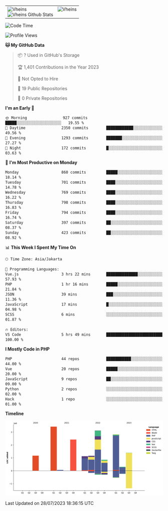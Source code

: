 <table>
  <tr>
    <td valign="top">
      <img src="https://github-readme-streak-stats.herokuapp.com/?user=Vheins&" alt="Vheins" /><br/>
      <img src="https://github-readme-stats.vercel.app/api?username=vheins&count_private=true&show_icons=true" alt="Vheins Github Stats">
    </td>
    <td valign="top">
      <img src="https://github-readme-stats.vercel.app/api/top-langs/?username=Vheins&count_private=true" alt="Vheins" /><br/>
    </td>
  </tr>
</table>

<!--START_SECTION:waka-->
![Code Time](http://img.shields.io/badge/Code%20Time-438%20hrs%2032%20mins-blue)

![Profile Views](http://img.shields.io/badge/Profile%20Views-0-blue)

**🐱 My GitHub Data** 

> 📦 ? Used in GitHub's Storage 
 > 
> 🏆 1,401 Contributions in the Year 2023
 > 
> 🚫 Not Opted to Hire
 > 
> 📜 19 Public Repositories 
 > 
> 🔑 0 Private Repositories 
 > 
**I'm an Early 🐤** 

```text
🌞 Morning                927 commits         █████░░░░░░░░░░░░░░░░░░░░   19.55 % 
🌆 Daytime                2350 commits        ████████████░░░░░░░░░░░░░   49.56 % 
🌃 Evening                1293 commits        ███████░░░░░░░░░░░░░░░░░░   27.27 % 
🌙 Night                  172 commits         █░░░░░░░░░░░░░░░░░░░░░░░░   03.63 % 
```
📅 **I'm Most Productive on Monday** 

```text
Monday                   860 commits         █████░░░░░░░░░░░░░░░░░░░░   18.14 % 
Tuesday                  701 commits         ████░░░░░░░░░░░░░░░░░░░░░   14.78 % 
Wednesday                769 commits         ████░░░░░░░░░░░░░░░░░░░░░   16.22 % 
Thursday                 798 commits         ████░░░░░░░░░░░░░░░░░░░░░   16.83 % 
Friday                   794 commits         ████░░░░░░░░░░░░░░░░░░░░░   16.74 % 
Saturday                 397 commits         ██░░░░░░░░░░░░░░░░░░░░░░░   08.37 % 
Sunday                   423 commits         ██░░░░░░░░░░░░░░░░░░░░░░░   08.92 % 
```


📊 **This Week I Spent My Time On** 

```text
🕑︎ Time Zone: Asia/Jakarta

💬 Programming Languages: 
Vue.js                   3 hrs 22 mins       ██████████████░░░░░░░░░░░   57.93 % 
PHP                      1 hr 16 mins        █████░░░░░░░░░░░░░░░░░░░░   21.84 % 
JSON                     39 mins             ███░░░░░░░░░░░░░░░░░░░░░░   11.36 % 
JavaScript               17 mins             █░░░░░░░░░░░░░░░░░░░░░░░░   04.98 % 
SCSS                     6 mins              ░░░░░░░░░░░░░░░░░░░░░░░░░   01.87 % 

🔥 Editors: 
VS Code                  5 hrs 49 mins       █████████████████████████   100.00 % 
```

**I Mostly Code in PHP** 

```text
PHP                      44 repos            ███████████░░░░░░░░░░░░░░   44.00 % 
Vue                      20 repos            █████░░░░░░░░░░░░░░░░░░░░   20.00 % 
JavaScript               9 repos             ██░░░░░░░░░░░░░░░░░░░░░░░   09.00 % 
Python                   2 repos             ░░░░░░░░░░░░░░░░░░░░░░░░░   02.00 % 
Hack                     1 repo              ░░░░░░░░░░░░░░░░░░░░░░░░░   01.00 % 
```



**Timeline**

![Lines of Code chart](https://raw.githubusercontent.com/vheins/vheins/main/assets/bar_graph.png)


 Last Updated on 28/07/2023 18:36:15 UTC
<!--END_SECTION:waka-->
